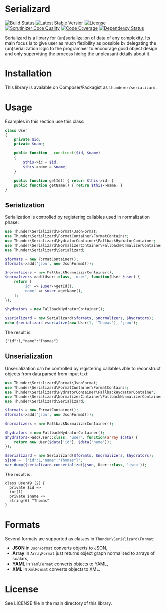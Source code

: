 # Serializard

[![Build Status](https://travis-ci.org/thunderer/Serializard.svg?branch=master)](https://travis-ci.org/thunderer/Serializard)
[![Latest Stable Version](https://poser.pugx.org/thunderer/serializard/v/stable)](https://packagist.org/packages/thunderer/serializard)
[![License](https://poser.pugx.org/thunderer/serializard/license)](https://packagist.org/packages/thunderer/serializard)
[![Scrutinizer Code Quality](https://scrutinizer-ci.com/g/thunderer/Serializard/badges/quality-score.png?b=master)](https://scrutinizer-ci.com/g/thunderer/Serializard/?branch=master)
[![Code Coverage](https://scrutinizer-ci.com/g/thunderer/Serializard/badges/coverage.png?b=master)](https://scrutinizer-ci.com/g/thunderer/Serializard/?branch=master)
[![Dependency Status](https://www.versioneye.com/user/projects/56bb2af62a29ed0034380546/badge.svg)](https://www.versioneye.com/user/projects/56bb2af62a29ed0034380546)

Serializard is a library for (un)serialization of data of any complexity. Its main focus is to give user as much flexibility as possible by delegating the (un)serialization logic to the programmer to encourage good object design and only supervising the process hiding the unpleasant details about it.

# Installation

This library is available on Composer/Packagist as `thunderer/serializard`.

# Usage

Examples in this section use this class:

```php
class User
{
    private $id;
    private $name;

    public function __construct($id, $name)
    {
        $this->id = $id;
        $this->name = $name;
    }

    public function getId() { return $this->id; }
    public function getName() { return $this->name; }
}
```


## Serialization

Serialization is controlled by registering callables used in normalization phase:

```php
use Thunder\Serializard\Format\JsonFormat;
use Thunder\Serializard\FormatContainer\FormatContainer;
use Thunder\Serializard\HydratorContainer\FallbackHydratorContainer;
use Thunder\Serializard\NormalizerContainer\FallbackNormalizerContainer;
use Thunder\Serializard\Serializard;

$formats = new FormatContainer();
$formats->add('json', new JsonFormat());

$normalizers = new FallbackNormalizerContainer();
$normalizers->add(User::class, 'user', function(User $user) {
    return [
        'id' => $user->getId(),
        'name' => $user->getName(),
    ];
});

$hydrators = new FallbackHydratorContainer();

$serializard = new Serializard($formats, $normalizers, $hydrators);
echo $serializard->serialize(new User(1, 'Thomas'), 'json');
```

The result is:

```
{"id":1,"name":"Thomas"}
```


## Unserialization

Unserialization can be controlled by registering callables able to reconstruct objects from data parsed from input text:

```php
use Thunder\Serializard\Format\JsonFormat;
use Thunder\Serializard\FormatContainer\FormatContainer;
use Thunder\Serializard\HydratorContainer\FallbackHydratorContainer;
use Thunder\Serializard\NormalizerContainer\FallbackNormalizerContainer;
use Thunder\Serializard\Serializard;

$formats = new FormatContainer();
$formats->add('json', new JsonFormat());

$normalizers = new FallbackNormalizerContainer();

$hydrators = new FallbackHydratorContainer();
$hydrators->add(User::class, 'user', function(array $data) {
    return new User($data['id'], $data['name']);
});

$serializard = new Serializard($formats, $normalizers, $hydrators);
$json = '{"id":1,"name":"Thomas"}';
var_dump($serializard->unserialize($json, User::class, 'json'));
```

The result is:

```
class User#9 (2) {
  private $id =>
  int(1)
  private $name =>
  string(6) "Thomas"
}
```

# Formats

Several formats are supported as classes in `Thunder\Serializard\Format`:

- **JSON** in `JsonFormat` converts objects to JSON,
- **Array** in `ArrayFormat` just returns object graph normalized to arrays of scalars,
- **YAML** in `YamlFormat` converts objects to YAML,
- **XML** in `XmlFormat` converts objects to XML.

# License

See LICENSE file in the main directory of this library.
